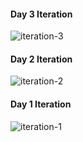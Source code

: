 #### Day 3 Iteration

![iteration-3](https://user-images.githubusercontent.com/18251657/42673727-bb11a268-863a-11e8-89f6-fa9d8342fca0.png)

#### Day 2 Iteration

![iteration-2](https://user-images.githubusercontent.com/18251657/42673726-b938b396-863a-11e8-9dab-94fef0af3b22.png)

#### Day 1 Iteration

![iteration-1](https://user-images.githubusercontent.com/18251657/42673724-b7e01c6e-863a-11e8-92d0-acca2c0c0dc1.png)